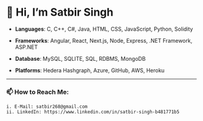 # 👋 Hi, I’m Satbir Singh

- **Languages**:  C, C++, C#, Java, HTML, CSS, JavaScript, Python, Solidity

- **Frameworks**: Angular, React, Next.js, Node, Express, .NET Framework, ASP.NET

- **Database**: MySQL, SQLITE, SQL, RDBMS, MongoDB

- **Platforms**: Hedera Hashgraph, Azure, GitHub, AWS, Heroku


---

### 📫 How to Reach Me:

    i. E-Mail: satbir268@gmail.com
    ii. LinkedIn: https://www.linkedin.com/in/satbir-singh-b481771b5

